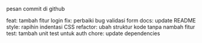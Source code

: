 pesan commit di github

feat: tambah fitur login
fix: perbaiki bug validasi form
docs: update README
style: rapihin indentasi CSS
refactor: ubah struktur kode tanpa nambah fitur
test: tambah unit test untuk auth
chore: update dependencies
